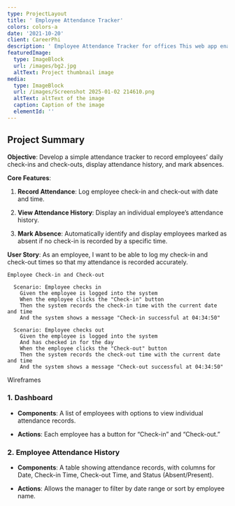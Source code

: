 ```yaml
---
type: ProjectLayout
title: ' Employee Attendance Tracker'
colors: colors-a
date: '2021-10-20'
client: CareerPhi
description: ' Employee Attendance Tracker for offices This web app enables employees to check in/out and tracks attendance history. Admins can monitor attendance records and manage absentees, enhancing work flow management.'
featuredImage:
  type: ImageBlock
  url: /images/bg2.jpg
  altText: Project thumbnail image
media:
  type: ImageBlock
  url: /images/Screenshot 2025-01-02 214610.png
  altText: altText of the image
  caption: Caption of the image
  elementId: ''
---
```

## Project Summary

**Objective**: Develop a simple attendance tracker to record employees’ daily check-ins and check-outs, display attendance history, and mark absences.

**Core Features**:

1.  **Record Attendance**: Log employee check-in and check-out with date and time.

2.  **View Attendance History**: Display an individual employee’s attendance history.

3.  **Mark Absence**: Automatically identify and display employees marked as absent if no check-in is recorded by a specific time.



**User Story**: As an employee, I want to be able to log my check-in and check-out times so that my attendance is recorded accurately.

```
Employee Check-in and Check-out

  Scenario: Employee checks in
    Given the employee is logged into the system
    When the employee clicks the "Check-in" button
    Then the system records the check-in time with the current date and time
    And the system shows a message "Check-in successful at 04:34:50"

  Scenario: Employee checks out
    Given the employee is logged into the system
    And has checked in for the day
    When the employee clicks the "Check-out" button
    Then the system records the check-out time with the current date and time
    And the system shows a message "Check-out successful at 04:34:50"
```



Wireframes

### 1. **Dashboard**

*   **Components**: A list of employees with options to view individual attendance records.

*   **Actions**: Each employee has a button for “Check-in” and “Check-out.”

### 2. **Employee Attendance History**

*   **Components**: A table showing attendance records, with columns for Date, Check-in Time, Check-out Time, and Status (Absent/Present).

*   **Actions**: Allows the manager to filter by date range or sort by employee name.





